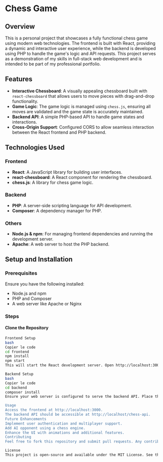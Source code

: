 # Chess Game

## Overview
This is a personal project that showcases a fully functional chess game using modern web technologies. The frontend is built with React, providing a dynamic and interactive user experience, while the backend is developed using PHP to handle the game's logic and API requests. This project serves as a demonstration of my skills in full-stack web development and is intended to be part of my professional portfolio.

## Features
- **Interactive Chessboard**: A visually appealing chessboard built with `react-chessboard` that allows users to move pieces with drag-and-drop functionality.
- **Game Logic**: The game logic is managed using `chess.js`, ensuring all moves are validated and the game state is accurately maintained.
- **Backend API**: A simple PHP-based API to handle game states and interactions.
- **Cross-Origin Support**: Configured CORS to allow seamless interaction between the React frontend and PHP backend.

## Technologies Used
### Frontend
- **React**: A JavaScript library for building user interfaces.
- **react-chessboard**: A React component for rendering the chessboard.
- **chess.js**: A library for chess game logic.

### Backend
- **PHP**: A server-side scripting language for API development.
- **Composer**: A dependency manager for PHP.

### Others
- **Node.js & npm**: For managing frontend dependencies and running the development server.
- **Apache**: A web server to host the PHP backend.

## Setup and Installation

### Prerequisites
Ensure you have the following installed:
- Node.js and npm
- PHP and Composer
- A web server like Apache or Nginx

### Steps

#### Clone the Repository
```bash
Frontend Setup
bash
Copier le code
cd frontend
npm install
npm start
This will start the React development server. Open http://localhost:3000 to view it in the browser.

Backend Setup
bash
Copier le code
cd backend
composer install
Ensure your web server is configured to serve the backend API. Place the backend directory in your web server's root directory. For example, if using Apache, move the backend directory to /var/www/html/chess-api.

Usage
Access the frontend at http://localhost:3000.
The backend API should be accessible at http://localhost/chess-api.
Future Enhancements
Implement user authentication and multiplayer support.
Add AI opponent using a chess engine.
Enhance the UI with animations and additional features.
Contributing
Feel free to fork this repository and submit pull requests. Any contributions, whether it's bug fixes, enhancements, or new features, are welcome!

License
This project is open-source and available under the MIT License. See the LICENSE file for more details.
